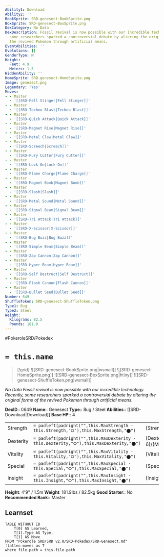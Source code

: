 ```yaml
---
Ability1: Download
Ability2: ''
BookSprite: SRD-genesect-BookSprite.png
BoxSprite: SRD-genesect-BoxSprite.png
DexCategory: No Data
DexDescription: Fossil revival is now possible with our incredible technology. Recently,
  some researchers sparked a controversial debate by altering the original forms of
  the revived Pokemon through artificial means.
EventAbilities: ''
Evolutions: []
GenderType: N
Height:
  Feet: 4.9
  Meters: 1.5
HiddenAbility: ''
HomeSprite: SRD-genesect-HomeSprite.png
Image: genesect.png
Legendary: 'Yes'
Moves:
- - Master
  - '[[SRD-Fell Stinger|Fell Stinger]]'
- - Master
  - '[[SRD-Techno Blast|Techno Blast]]'
- - Master
  - '[[SRD-Quick Attack|Quick Attack]]'
- - Master
  - '[[SRD-Magnet Rise|Magnet Rise]]'
- - Master
  - '[[SRD-Metal Claw|Metal Claw]]'
- - Master
  - '[[SRD-Screech|Screech]]'
- - Master
  - '[[SRD-Fury Cutter|Fury Cutter]]'
- - Master
  - '[[SRD-Lock-On|Lock-On]]'
- - Master
  - '[[SRD-Flame Charge|Flame Charge]]'
- - Master
  - '[[SRD-Magnet Bomb|Magnet Bomb]]'
- - Master
  - '[[SRD-Slash|Slash]]'
- - Master
  - '[[SRD-Metal Sound|Metal Sound]]'
- - Master
  - '[[SRD-Signal Beam|Signal Beam]]'
- - Master
  - '[[SRD-Tri Attack|Tri Attack]]'
- - Master
  - '[[SRD-X-Scissor|X-Scissor]]'
- - Master
  - '[[SRD-Bug Buzz|Bug Buzz]]'
- - Master
  - '[[SRD-Simple Beam|Simple Beam]]'
- - Master
  - '[[SRD-Zap Cannon|Zap Cannon]]'
- - Master
  - '[[SRD-Hyper Beam|Hyper Beam]]'
- - Master
  - '[[SRD-Self Destruct|Self Destruct]]'
- - Master
  - '[[SRD-Flash Cannon|Flash Cannon]]'
- - Master
  - '[[SRD-Bullet Seed|Bullet Seed]]'
Number: 649
ShuffleToken: SRD-genesect-ShuffleToken.png
Type1: Bug
Type2: Steel
Weight:
  Kilograms: 82.5
  Pounds: 181.9
---
```


#PokeroleSRD/Pokedex

# `= this.name`

> [!grid]
> ![[SRD-genesect-BookSprite.png|wsmall]]
> ![[SRD-genesect-HomeSprite.png]]
> ![[SRD-genesect-BoxSprite.png|htiny]]
> ![[SRD-genesect-ShuffleToken.png|wsmall]]


*No Data*
*Fossil revival is now possible with our incredible technology. Recently, some researchers sparked a controversial debate by altering the original forms of the revived Pokemon through artificial means.*

**DexID**:: 0649
**Name**:: Genesect
**Type**:: Bug / Steel
**Abilities**:: [[SRD-Download|Download]]
**Base HP**:: 4

|           |                                                                                        |                                          |
| --------- | -------------------------------------------------------------------------------------- | ---------------------------------------- |
| Strength  | `= padleft(padright("",this.MaxStrength - this.Strength,"⭘"),this.MaxStrength,"⬤")`    | (Strength::7)/(MaxStrength::7)   |
| Dexterity | `= padleft(padright("",this.MaxDexterity - this.Dexterity,"⭘"),this.MaxDexterity,"⬤")` | (Dexterity:: 6)/(MaxDexterity::6) |
| Vitality  | `= padleft(padright("",this.MaxVitality - this.Vitality,"⭘"),this.MaxVitality,"⬤")`    | (Vitality::6)/(MaxVitality::6)   |
| Special   | `= padleft(padright("",this.MaxSpecial - this.Special,"⭘"),this.MaxSpecial,"⬤")`       | (Special::7)/(MaxSpecial::7)     |
| Insight   | `= padleft(padright("",this.MaxInsight - this.Insight,"⭘"),this.MaxInsight,"⬤")`       | (Insight::6)/(MaxInsight::6)     |

**Height**: 4'9" / 1.5m
**Weight**: 181.9lbs / 82.5kg
**Good Starter**:: No
**Recommended Rank**:: Master

## Learnset

```dataview
TABLE WITHOUT ID
    T[0] AS Learned,
    T[1].Type AS Type,
    T[1] AS Move
FROM "Pokerole SRD/SRD v2.0/SRD-Pokedex/SRD-Genesect.md"
flatten moves as T
where file.path = this.file.path
```
